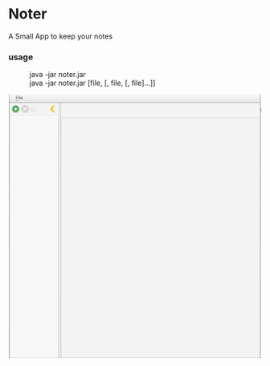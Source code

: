 # Noter

A Small App to keep your notes

### usage
  &emsp;&emsp;&emsp;java -jar noter.jar
  <br/>
  &emsp;&emsp;&emsp;java -jar noter.jar [file, [, file, [, file]...]]


![app image](https://github.com/naaspati/Noter/blob/master/Animation%20(0).gif)
